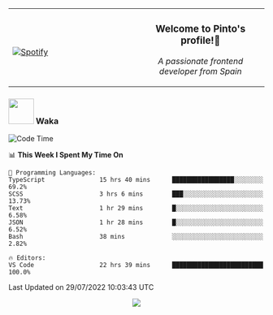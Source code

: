 <table width="100%" align="center"> 
  <tr>
  <td width="50%">
      
&nbsp; <br> [![Spotify](https://novatorem-zeta-rust.vercel.app/api/spotify)](https://open.spotify.com/user/novatorem-zeta-rust)

  </td>
  <td width="50%">
    <h3 align="center">Welcome to Pinto's profile!👋</h3>
    <p align="center"><em>A passionate frontend developer from Spain</em></p>
  </td>
  </table>

### <img src="https://media.giphy.com/media/VgCDAzcKvsR6OM0uWg/giphy.gif" width="50"> Waka

  <!--START_SECTION:waka-->
![Code Time](http://img.shields.io/badge/Code%20Time-718%20hrs%2026%20mins-blue)

📊 **This Week I Spent My Time On** 

```text
💬 Programming Languages: 
TypeScript               15 hrs 40 mins      █████████████████░░░░░░░░   69.2% 
SCSS                     3 hrs 6 mins        ███░░░░░░░░░░░░░░░░░░░░░░   13.73% 
Text                     1 hr 29 mins        █░░░░░░░░░░░░░░░░░░░░░░░░   6.58% 
JSON                     1 hr 28 mins        █░░░░░░░░░░░░░░░░░░░░░░░░   6.52% 
Bash                     38 mins             ░░░░░░░░░░░░░░░░░░░░░░░░░   2.82%

🔥 Editors: 
VS Code                  22 hrs 39 mins      █████████████████████████   100.0%

```


 Last Updated on 29/07/2022 10:03:43 UTC
<!--END_SECTION:waka-->

<div align="center">
<img src="https://github-readme-stats-gilt-tau.vercel.app/api/top-langs/?username=pinto-hub&layout=compact&theme=dracula" />
</div>
